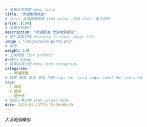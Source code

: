 ```yaml
---
# 菜單品項標題 menu title 
title: "大溪地俱樂部"
# price 品項價錢標價 item price ,交給 shell 差入資料
price: [180] 
# 菜單項目簡介 
description: "啤酒調酒 大溪地俱樂部"
# 圖片檔案目錄 diretory to store image file
image : "images/wine-party.png"
# 排序
weight: 130 
# 上架開關 list product 
draft: false
# 菜單品項分類 menu item categories 
categories:
  - 啤酒調酒 
# 標籤 辣度 素食 甜食 冷熱 tags for spicy vegan sweet hot and cold 
tags:
  - 啤酒
  - 調酒 
  - 威士忌
# 項目上傳日期 item upload date 
date: 2023-08-11T23:15:00+08:00
---
```


 大溪地俱樂部
